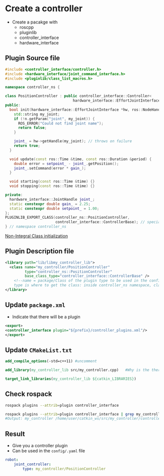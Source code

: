 # Create a controller
- Create a pacakge with 
    - roscpp
    - pluginlib
    - controller_interface
    - hardware_interface
## Plugin Source file
```cpp
#include <controller_interface/controller.h>
#include <hardware_interface/joint_command_interface.h>
#include <pluginlib/class_list_macros.h>

namespace controller_ns {

class PositionController : public controller_interface::Controller<
                               hardware_interface::EffortJointInterface> {
public:
  bool init(hardware_interface::EffortJointInterface *hw, ros::NodeHandle &n) {
    std::string my_joint;
    if (!n.getParam("joint", my_joint)) {
      ROS_ERROR("Could not find joint name");
      return false;
    }

    joint_ = hw->getHandle(my_joint); // throws on failure
    return true;
  }

  void update(const ros::Time &time, const ros::Duration &period) {
    double error = setpoint_ - joint_.getPosition();
    joint_.setCommand(error * gain_);
  }

  void starting(const ros::Time &time) {}
  void stopping(const ros::Time &time) {}

private:
  hardware_interface::JointHandle joint_;
  static constexpr double gain_ = 2.25;
  static constexpr double setpoint_ = 1.00;
};
PLUGINLIB_EXPORT_CLASS(controller_ns::PositionController,
                       controller_interface::ControllerBase); // special macro plugin PLUGINLIB_EXPORT_CLASS to allow class to be dynamically loaded
} // namespace controller_ns

```
[Non-Integral Class initialization](https://stackoverflow.com/questions/9141950/initializing-const-member-within-class-declaration-in-c)


## Plugin Description file
```xml
<library path="lib/libmy_controller_lib">
  <class name="my_controller/PositionController" 
         type="controller_ns::PositionController"           
         base_class_type="controller_interface::ControllerBase" /> 
    <!--name = package/Class of the plugin type to be used in the config file
    type is where to get the class: inside controller_ns namespace, class Position Controller-->
</library>
```
## Update `package.xml`
- Indicate that there will be a plugin
```xml
<export>
<controller_interface plugin="${prefix}/controller_plugins.xml"/>
</export>
```

## Update `CMakeList.txt`
```cmake
add_compile_options(-std=c++11) #uncomment

add_library(my_controller_lib src/my_controller.cpp)   #Why is the there my_controller_lib? my package name is only my_controller

target_link_libraries(my_controller_lib ${catkin_LIBRARIES})
```

## Check rospack
```bash
rospack plugins --attrib=plugin controller_interface

rospack plugins --attrib=plugin controller_interface | grep my_controller
#Output: my_controller /home/user/catkin_ws/src/my_controller/controller_plugins.xml controller_plugin.xml is the plugin description

```

## Result
- Give you a controller plugin
- Can be used in the `config/.yaml` file
```yaml
robot:
    joint_controller:
        type: my_controller/PositionController 
```
